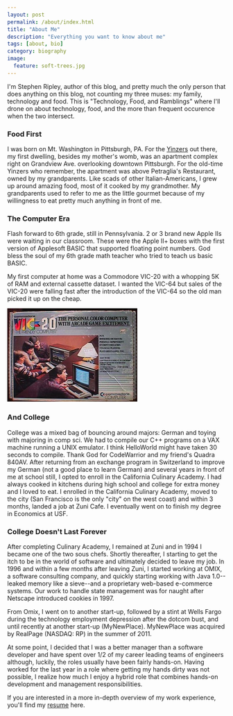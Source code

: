 ```yaml
---
layout: post
permalink: /about/index.html
title: "About Me"
description: "Everything you want to know about me"
tags: [about, bio]
category: biography
image:
  feature: soft-trees.jpg
---
```



<p itemscope="" itemtype="http://data-vocabulary.org/Person">
I'm <span itemprop="name">Stephen Ripley</span>, author of this blog, and pretty much the only person that does anything on this blog, not counting my three muses: my family, technology and food. This is "Technology, Food, and Ramblings" where I'll drone on about technology, food, and the more than frequent occurence when the two intersect.
</p>


<h3>Food First</h3>

I was born on Mt. Washington in Pittsburgh, PA. For the <a href="http://en.wikipedia.org/wiki/Pittsburgh_English">Yinzers</a> out there, my first dwelling, besides my mother's womb, was an apartment complex right on Grandview Ave. overlooking downtown Pittsburgh. For the old-time Yinzers who remember, the apartment was above Petraglia's Restaurant, owned by my grandparents. Like scads of other Italian-Americans, I grew up around amazing food, most of it cooked by my grandmother. My grandparents used to refer to me as the little gourmet because of my willingness to eat pretty much anything in front of me.


<h3>The Computer Era</h3>

Flash forward to 6th grade, still in Pennsylvania. 2 or 3 brand new Apple IIs were waiting in our classroom. These were the Apple II+ boxes with the first version of Applesoft BASIC that supported floating point numbers. God bless the soul of my 6th grade math teacher who tried to teach us basic BASIC.


My first computer at home was a Commodore VIC-20 with a whopping 5K of RAM and external cassette dataset. I wanted the VIC-64 but sales of the VIC-20 were falling fast after the introduction of the VIC-64 so the old man picked it up on the cheap.

<img src="/images/vic20.jpg"/>

<h3>And College</h3>

College was a mixed bag of bouncing around majors: German and toying with majoring in comp sci. We had to compile our C++ programs on a VAX machine running a UNIX emulator. I think HelloWorld might have taken 30 seconds to compile. Thank God for CodeWarrior and my friend's Quadra 840AV. After returning from an exchange program in Switzerland to improve my German (not a good place to learn German) and several years in front of me at school still, I opted to enroll in the California Culinary Academy. I had always cooked in kitchens during high school and college for extra money and I loved to eat. I enrolled in the California Culinary Academy, moved to the city (San Francisco is the only "city" on the west coast) and within 3 months, landed a job at Zuni Cafe. I eventually went on to finish my degree in Economics at USF.

<h3>College Doesn't Last Forever</h3>


<p itemscope="" itemtype="http://data-vocabulary.org/Person">
After completing Culinary Academy, I remained at  <span itemprop="affiliation">Zuni</span> and in 1994 I became one of the two sous chefs. Shortly thereafter, I starting to get the itch to be in the world of software and ultimately decided to leave my job. In 1996 and within a few months after leaving Zuni, I started working at  <span itemprop="affiliation">OMIX</span>, a software consulting company, and quickly starting working with Java 1.0--leaked memory like a sieve--and a proprietary web-based e-commerce systems. Our work to handle state management was for naught after Netscape introduced cookies in 1997.
</p>

<p itemscope="" itemtype="http://data-vocabulary.org/Person">
From Omix, I went on to another start-up, followed by a stint at  <span itemprop="affiliation">Wells Fargo</span> during the technology employment depression after the dotcom bust, and until recently at another start-up (MyNewPlace).  <span itemprop="affiliation">MyNewPlace</span> was acquired by  <span itemprop="affiliation">RealPage</span> (NASDAQ: RP) in the summer of 2011.
</p>

At some point, I decided that I was a better manager than a software developer and have spent over 1/2 of my career leading teams of engineers although, luckily, the roles usually have been fairly hands-on. Having worked for the last year in a role where getting my hands dirty was not possible, I realize how much I enjoy a hybrid role that combines hands-on development and management responsibilities.

If you are interested in a more in-depth overview of my work experience, you'll find my <a href="/resume.html">resume</a> here.

